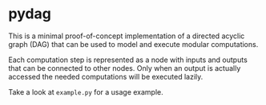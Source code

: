 # pydag

This is a minimal proof-of-concept implementation of a directed acyclic graph
(DAG) that can be used to model and execute modular computations.

Each computation step is represented as a node with inputs and outputs that can
be connected to other nodes. Only when an output is actually accessed the
needed computations will be executed lazily.

Take a look at `example.py` for a usage example.
